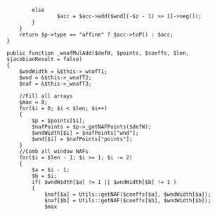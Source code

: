             else
                    $acc = $acc->add($wnd[(-$z - 1) >> 1]->neg());
            }
        }
        return $p->type == "affine" ? $acc->toP() : $acc;
    }

    public function _wnafMulAdd($defW, $points, $coeffs, $len, $jacobianResult = false)
    {
        $wndWidth = &$this->_wnafT1;
        $wnd = &$this->_wnafT2;
        $naf = &$this->_wnafT3;

        //Fill all arrays
        $max = 0;
        for($i = 0; $i < $len; $i++)
        {
            $p = $points[$i];
            $nafPoints = $p->_getNAFPoints($defW);
            $wndWidth[$i] = $nafPoints["wnd"];
            $wnd[$i] = $nafPoints["points"];
        }
        //Comb all window NAFs
        for($i = $len - 1; $i >= 1; $i -= 2)
        {
            $a = $i - 1;
            $b = $i;
            if( $wndWidth[$a] != 1 || $wndWidth[$b] != 1 )
            {
                $naf[$a] = Utils::getNAF($coeffs[$a], $wndWidth[$a]);
                $naf[$b] = Utils::getNAF($coeffs[$b], $wndWidth[$b]);
                $max